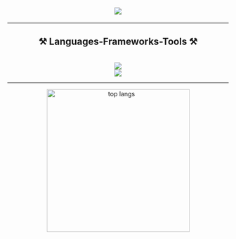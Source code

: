 <!-- ### Hi there 👋 -->

<!--
**DanielRM23/DanielRM23** is a ✨ _special_ ✨ repository because its `README.md` (this file) appears on your GitHub profile.

Here are some ideas to get you started:

- 🔭 I’m currently working on ...
- 🌱 I’m currently learning ...
- 👯 I’m looking to collaborate on ...
- 🤔 I’m looking for help with ...
- 💬 Ask me about ...
- 📫 How to reach me: ...
- 😄 Pronouns: ...
- ⚡ Fun fact: ...
-->

<!-- 
Estadísticas de GitHub
![GitHub stats](https://github-readme-stats.vercel.app/api?username=DanielRM23&show_icons=true&theme=radical) 
-->

<h1 align="center">
    <img src="https://readme-typing-svg.herokuapp.com/?font=Righteous&size=35&center=true&vCenter=true&width=500&height=70&duration=4000&lines=Hi+There!+👋;+I'm+Daniel+Rojo!;" />
</h1>

<hr/>
    <h2 align="center">⚒️ Languages-Frameworks-Tools ⚒️</h2>
        <br/>
            <div align="center">
                <img src="https://skillicons.dev/icons?i=linux,bash,html,vscode,github,git,latex" style="pointer-events: none;" />
                <br/>
                <img src="https://skillicons.dev/icons?i=python,julia,java" style="pointer-events: none;" /><br>
            </div>
        
<hr/>


<div align=center>
  <img width=325 align="center" src="https://github-readme-stats.vercel.app/api/top-langs/?username=DanielRM23&hide=HTML&layout=compact&theme=onedark&hide_progress=true&border_radius=10&size_weight=0.5&count_weight=0.5&exclude_repo=github-readme-stats" alt="top langs" />
</div>

